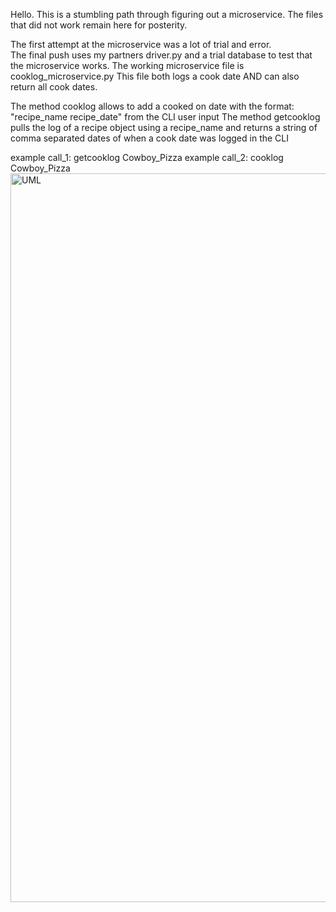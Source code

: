 Hello.  This is a stumbling path through figuring out a microservice.  The files that did not work remain here for posterity.

The first attempt at the microservice was a lot of trial and error.  
The final push uses my partners driver.py and a trial database to test that the microservice works.  The working microservice file is cooklog_microservice.py
This file both logs a cook date AND can also return all cook dates.

The method cooklog allows to add a cooked on date with the format: "recipe_name recipe_date" from the CLI user input
The method getcooklog pulls the log of a recipe object using a recipe_name and returns a string of comma separated dates of when a cook date was logged in the CLI


example call_1: getcooklog Cowboy_Pizza
example call_2: cooklog Cowboy_Pizza
<img width="1166" alt="UML" src="https://github.com/OSpaulitz/PartnerSprint2/assets/114098824/60fa4f93-39ca-456b-a021-355cb9185dd4">
